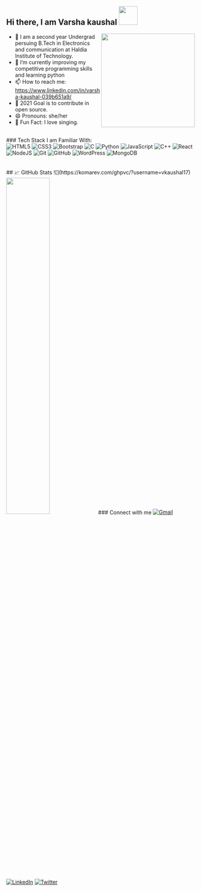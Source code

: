 

<h2> Hi there, I am <a >Varsha kaushal </a> <img src="https://media.giphy.com/media/ujrj9aoOdNvXO/giphy.gif" width="50"></h2>
 <img align='right' src="https://media.giphy.com/media/XGmwiw4CkjtAIU3b0z/giphy.gif" width="250"> 
 
- 🏫 I am a second year Undergrad persuing B.Tech in Electronics and communication at Haldia Institute of Technology.
- 🔭  I’m currently improving my competitive programming skills and learning python
- 📫 How to reach me: https://www.linkedin.com/in/varsha-kaushal-039b651a9/
- 🎯 2021 Goal is to contribute  in open source.
- 😄 Pronouns: she/her
- 🎈 Fun Fact: I love singing.
<br>
### Tech Stack I am Familiar With:
<div class="row">
<img alt="HTML5" src="https://img.shields.io/badge/html5%20-%23E34F26.svg?&style=for-the-badge&logo=html5&logoColor=white"/>
<img alt="CSS3" src="https://img.shields.io/badge/css3%20-%231572B6.svg?&style=for-the-badge&logo=css3&logoColor=white"/>
<img alt="Bootstrap" src="https://img.shields.io/badge/bootstrap%20-%23563D7C.svg?&style=for-the-badge&logo=bootstrap&logoColor=white"/>
<img alt="C" src="https://img.shields.io/badge/c%20-%2300599C.svg?&style=for-the-badge&logo=c&logoColor=white"/>
<img alt="Python" src="https://img.shields.io/badge/python%20-%2314354C.svg?&style=for-the-badge&logo=python&logoColor=white"/>
<img alt="JavaScript" src="https://img.shields.io/badge/javascript%20-%23323330.svg?&style=for-the-badge&logo=javascript&logoColor=%23F7DF1E"/>
<img alt="C++" src="https://img.shields.io/badge/c++%20-%2300599C.svg?&style=for-the-badge&logo=c%2B%2B&ogoColor=white"/>
<img alt="React" src="https://img.shields.io/badge/react%20-%2320232a.svg?&style=for-the-badge&logo=react&logoColor=%2361DAFB"/>
<img alt="NodeJS" src="https://img.shields.io/badge/node.js%20-%2343853D.svg?&style=for-the-badge&logo=node.js&logoColor=white"/>
<img alt="Git" src="https://img.shields.io/badge/git%20-%23F05033.svg?&style=for-the-badge&logo=git&logoColor=white"/>
<img alt="GitHub" src="https://img.shields.io/badge/github%20-%23121011.svg?&style=for-the-badge&logo=github&logoColor=white"/>
<img alt="WordPress" src="https://img.shields.io/badge/WordPress%20-%23117AC9.svg?&style=for-the-badge&logo=WordPress&logoColor=white"/>
<img alt="MongoDB" src ="https://img.shields.io/badge/MongoDB-%234ea94b.svg?&style=for-the-badge&logo=mongodb&logoColor=white"/>
</div>
<br /> <br />
## &#x1f4c8; GitHub Stats
![](https://komarev.com/ghpvc/?username=vkaushal17)
<img  src="https://github-readme-stats.vercel.app/api?username=vkaushal17&show_icons=true&hide_border=true&theme=highcontrast" width="48%" >
### Connect with me
<a href="mailto:kaushalvarsha39@gmail.com"><img alt="Gmail" src="https://img.shields.io/badge/Gmail-D14836?style=for-the-badge&logo=gmail&logoColor=white" /></a>
<a href="https://www.linkedin.com/in/varsha-kaushal-039b651a9/"><img alt="LinkedIn" src="https://img.shields.io/badge/linkedin%20-%230077B5.svg?&style=for-the-badge&logo=linkedin&logoColor=white"/></a>
<a href="https://twitter.com/varshakaushal12"><img alt="Twitter" src=" https://www.google.com/imgres?imgurl=https%3A%2F%2Fhelp.twitter.com%2Fcontent%2Fdam%2Fhelp-twitter%2Fbrand%2Flogo.png&imgrefurl=https%3A%2F%2Fhelp.twitter.com%2F&tbnid=hmDQk9fGbbztiM&vet=12ahUKEwiNq8ydyPnvAhUtnEsFHQ3ABUoQMygBegUIARDRAQ..i&docid=sMHf-hJWbXwREM&w=400&h=400&q=twitter&ved=2ahUKEwiNq8ydyPnvAhUtnEsFHQ3ABUoQMygBegUIARDRAQ" /></a>
